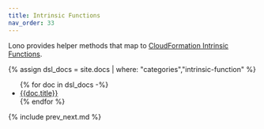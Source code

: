 ```yaml
---
title: Intrinsic Functions
nav_order: 33
---
```


Lono provides helper methods that map to [CloudFormation Intrinsic Functions](https://docs.aws.amazon.com/AWSCloudFormation/latest/UserGuide/intrinsic-function-reference.html).

{% assign dsl_docs = site.docs | where: "categories","intrinsic-function" %}

<ul>
{% for doc in dsl_docs -%}
  <li><a href='{{doc.url}}'>{{doc.title}}</a></li>
{% endfor %}
</ul>

{% include prev_next.md %}
